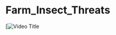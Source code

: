 # Farm_Insect_Threats

[![Video Title](https://drive.google.com/file/d/1CKBvYmW8cAKClUN0hbPHKLMIUTDUsAYw/view?usp=sharing)
